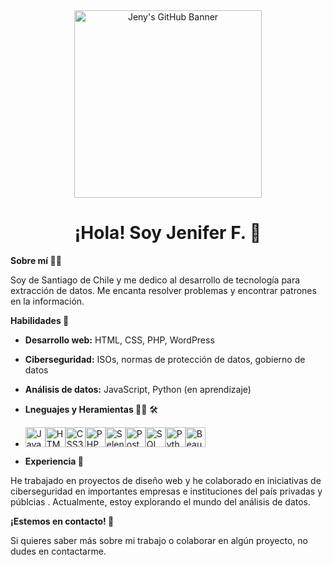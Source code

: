 <div align="center">
  <img src="https://www.dongee.com/tutoriales/content/images/2023/01/image-70.png" alt="Jeny's GitHub Banner" height="300">
  <br>
  <h1>¡Hola! Soy Jenifer F. 👋</h1>
</div>

**Sobre mí 👩‍💻**

Soy de Santiago de Chile  y me dedico al desarrollo de tecnología para extracción de datos. Me encanta resolver problemas y encontrar patrones en la información.

**Habilidades 🚀**

* **Desarrollo web:** HTML, CSS, PHP, WordPress
* **Ciberseguridad:** ISOs, normas de protección de datos, gobierno de datos
* **Análisis de datos:** JavaScript, Python (en aprendizaje)
* **Lneguajes y Heramientas 👩‍💻** 🛠️

* <div style="display: flex; align-items: center;">
  <img src="https://simpleicons.org/icons/javascript.svg" alt="JavaScript" width="32" height="32">
  <img src="https://simpleicons.org/icons/html5.svg" alt="HTML5" width="32" height="32">
  <img src="https://simpleicons.org/icons/css3.svg" alt="CSS3" width="32" height="32">
  <img src="https://simpleicons.org/icons/php.svg" alt="PHP" width="32" height="32">
  <img src="https://simpleicons.org/icons/selenium.svg" alt="Selenium" width="32" height="32">
  <img src="https://simpleicons.org/icons/postgresql.svg" alt="PostgreSQL" width="32" height="32">
  <img src="https://simpleicons.org/icons/oracle.svg" alt="SQL Developer" width="32" height="32">  
  <img src="https://simpleicons.org/icons/python.svg" alt="Python" width="32" height="32">
  <img src="https://simpleicons.org/icons/beautifulsoup.svg" alt="BeautifulSoup4" width="32" height="32">
</div>



* **Experiencia 💼**

He trabajado en proyectos de diseño web y he colaborado en iniciativas de ciberseguridad en importantes empresas e instituciones del país privadas y públcias . Actualmente, estoy explorando el mundo del análisis de datos.

**¡Estemos en contacto! 🤝**

Si quieres saber más sobre mi trabajo o colaborar en algún proyecto, no dudes en contactarme.
